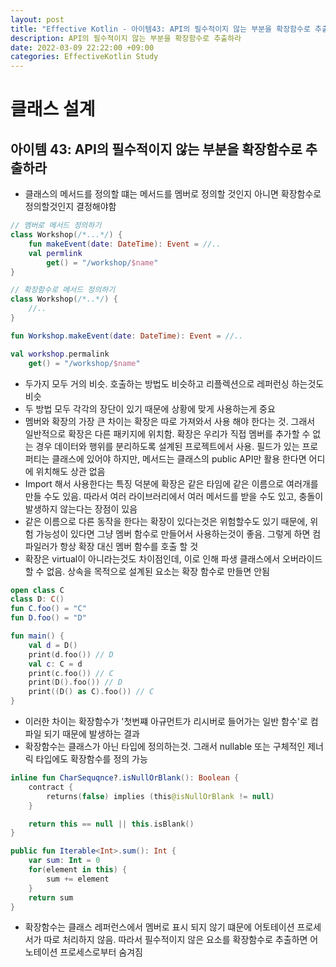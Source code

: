 ```yaml
---
layout: post
title: "Effective Kotlin - 아이템43: API의 필수적이지 않는 부분을 확장함수로 추출하라"
description: API의 필수적이지 않는 부분을 확장함수로 추출하라
date: 2022-03-09 22:22:00 +09:00
categories: EffectiveKotlin Study
---
```



# 클래스 설계

## 아이템 43: API의 필수적이지 않는 부분을 확장함수로 추출하라

- 클래스의 메서드를 정의할 떄는 메서드를 멤버로 정의할 것인지 아니면 확장함수로 정의할것인지 결정해야함

```kotlin
// 멤버로 메서드 정의하기
class Workshop(/*...*/) {
    fun makeEvent(date: DateTime): Event = //..
    val permlink
        get() = "/workshop/$name"
}

// 확장함수로 메서드 정의하기
class Workshop(/*..*/) {
    //..
}

fun Workshop.makeEvent(date: DateTime): Event = //..

val workshop.permalink
    get() = "/workshop/$name"
```

- 두가지 모두 거의 비슷. 호출하는 방법도 비슷하고 리플렉션으로 레퍼런싱 하는것도 비슷
- 두 방법 모두 각각의 장단이 있기 때문에 상황에 맞게 사용하는게 중요
- 멤버와 확장의 가장 큰 차이는 확장은 따로 가져와서 사용 해야 한다는 것. 그래서 일반적으로 확장은 다른 패키지에 위치함. 확장은 우리가 직접 멤버를 추가할 수 없는 경우 데이터와 행위를 분리하도록 설계된 프로젝트에서 사용. 필드가 있는 프로퍼티는 클래스에 있어야 하지만, 메서드는 클래스의 public API만 활용 한다면 어디에 위치해도 상관 없음
- Import 해서 사용한다는 특징 덕분에 확장은 같은 타임에 같은 이름으로 여러개를 만들 수도 있음. 따라서 여러 라이브러리에서 여러 메서드를 받을 수도 있고, 충돌이 발생하지 않는다는 장점이 있음
- 같은 이름으로 다른 동작을 한다는 확장이 있다는것은 위험할수도 있기 때문에, 위험 가능성이 있다면 그냥 멤버 함수로 만들어서 사용하는것이 좋음. 그렇게 하면 컴파일러가 항상 확장 대신 멤버 함수를 호출 할 것
- 확장은 virtual이 아니라는것도 차이점인데, 이로 인해 파생 클래스에서 오버라이드 할 수 없음. 상속을 목적으로 설계된 요소는 확장 함수로 만들면 안됨

```kotlin
open class C
class D: C()
fun C.foo() = "C"
fun D.foo() = "D"

fun main() {
    val d = D()
    print(d.foo()) // D
    val c: C = d
    print(c.foo()) // C
    print(D().foo()) // D
    print((D() as C).foo()) // C
}
```

- 이러한 차이는 확장함수가 '첫번쨰 아규먼트가 리시버로 들어가는 일반 함수'로 컴파일 되기 때문에 발생하는 결과
- 확장함수는 클래스가 아닌 타입에 정의하는것. 그래서 nullable 또는 구체적인 제너릭 타입에도 확장함수를 정의 가능

```kotlin
inline fun CharSequqnce?.isNullOrBlank(): Boolean {
    contract {
        returns(false) implies (this@isNullOrBlank != null)
    }

    return this == null || this.isBlank()
}

public fun Iterable<Int>.sum(): Int {
    var sum: Int = 0
    for(element in this) {
        sum += element
    }
    return sum
}
```

- 확장함수는 클래스 레퍼런스에서 멤버로 표시 되지 않기 떄문에 어토테이션 프로세서가 따로 처리하지 않음. 따라서 필수적이지 않은 요소를 확장함수로 추출하면 어노테이션 프로세스로부터 숨겨짐
